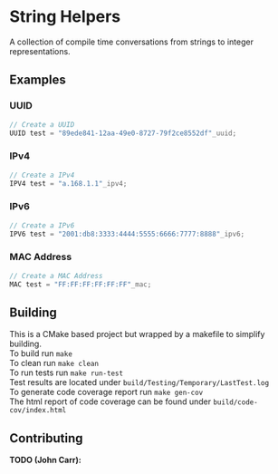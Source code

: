# String Helpers
A collection of compile time conversations from strings to integer
representations.
## Examples
### UUID
```cpp
// Create a UUID
UUID test = "89ede841-12aa-49e0-8727-79f2ce8552df"_uuid;
```
### IPv4
```cpp
// Create a IPv4
IPV4 test = "a.168.1.1"_ipv4;
```
### IPv6
```cpp
// Create a IPv6
IPV6 test = "2001:db8:3333:4444:5555:6666:7777:8888"_ipv6;
```
### MAC Address
```cpp
// Create a MAC Address
MAC test = "FF:FF:FF:FF:FF:FF"_mac;
```

## Building
This is a CMake based project but wrapped by a makefile to simplify building.  
To build run `make`  
To clean run `make clean`  
To run tests run `make run-test`  
Test results are located under `build/Testing/Temporary/LastTest.log`  
To generate code coverage report run `make gen-cov`  
The html report of code coverage can be found under `build/code-cov/index.html`

## Contributing
**TODO (John Carr):**

